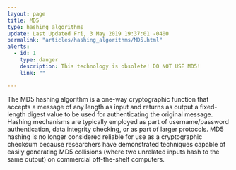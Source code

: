 ```yaml
---
layout: page
title: MD5
type: hashing_algorithms
update: Last Updated Fri, 3 May 2019 19:37:01 -0400
permalink: "articles/hashing_algorithms/MD5.html"
alerts:
  - id: 1
    type: danger
    description: This technology is obsolete! DO NOT USE MD5!
    link: ""

---
```

The MD5 hashing algorithm is a one-way cryptographic function that accepts a message of any length as input and returns as output a fixed-length digest value to be used for authenticating the original message. Hashing mechanisms are typically employed as part of username/password authentication, data integrity checking, or as part of larger protocols. MD5 hashing is no longer considered reliable for use as a cryptographic checksum because researchers have demonstrated techniques capable of easily generating MD5 collisions (where two unrelated inputs hash to the same output) on commercial off-the-shelf computers.
